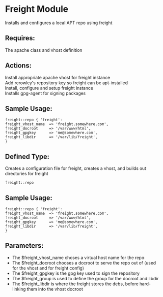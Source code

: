 Freight Module
===
   Installs and configures a local APT repo using freight   

Requires:
---
  The apache class and vhost definition

Actions:
---
  Install appropriate apache vhost for freight instance  
  Add rcrowley's repository key so freight can be apt-installed  
  Install, configure and setup freight instance  
  Installs gpg-agent for signing packages  

Sample Usage:
---
	freight::repo { 'freight':
	freight_vhost_name  => 'freight.somewhere.com',
	freight_docroot     => '/var/www/html',
	freight_gpgkey      => 'me@somewhere.com',
	freight_libdir      => '/var/lib/freight',
	}

Defined Type: 
---
   Creates a configuration file for freight, creates a vhost, and builds out directories for freight

	freight::repo
   
Sample Usage:
---
	freight::repo { 'freight':
	freight_vhost_name  => 'freight.somewhere.com',
	freight_docroot     => '/var/www/html',
	freight_gpgkey      => 'me@somewhere.com',
	freight_libdir      => '/var/lib/freight',
	}
 
Parameters:
---
-  The $freight_vhost_name choses a virtual host name for the repo  
-  The $freight_docroot chooses a docroot to serve the repo out of
   (used for the vhost and for freight config)  
-  The $freight_gpgkey is the gpg key used to sign the repository  
-  The $freight_group is used to define the group for the docroot and libdir  
-  The $freight_libdir is where the freight stores the debs, before
   hard-linking them into the vhost docroot  

